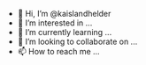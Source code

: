 - 👋 Hi, I’m @kaislandhelder
- 👀 I’m interested in ...
- 🌱 I’m currently learning ...
- 💞️ I’m looking to collaborate on ...
- 📫 How to reach me ...

<!---
kaislandhelder/kaislandhelder is a ✨ special ✨ repository because its `README.md` (this file) appears on your GitHub profile.
You can click the Preview link to take a look at your changes.
--->
